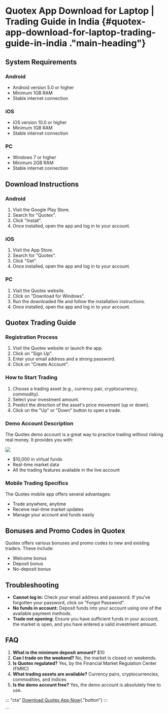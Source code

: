 # Quotex App Download for Laptop \| Trading Guide in India {#quotex-app-download-for-laptop-trading-guide-in-india ."main-heading"}

## System Requirements

### Android

-   Android version 5.0 or higher
-   Minimum 1GB RAM
-   Stable internet connection

### iOS

-   iOS version 10.0 or higher
-   Minimum 1GB RAM
-   Stable internet connection

### PC

-   Windows 7 or higher
-   Minimum 2GB RAM
-   Stable internet connection

## Download Instructions

### Android

1.  Visit the Google Play Store.
2.  Search for "Quotex".
3.  Click "Install".
4.  Once installed, open the app and log in to your account.

### iOS

1.  Visit the App Store.
2.  Search for "Quotex".
3.  Click "Get".
4.  Once installed, open the app and log in to your account.

### PC

1.  Visit the Quotex website.
2.  Click on "Download for Windows".
3.  Run the downloaded file and follow the installation instructions.
4.  Once installed, open the app and log in to your account.

## Quotex Trading Guide

### Registration Process

1.  Visit the Quotex website or launch the app.
2.  Click on "Sign Up".
3.  Enter your email address and a strong password.
4.  Click on "Create Account".

### How to Start Trading

1.  Choose a trading asset (e.g., currency pair, cryptocurrency,
    commodity).
2.  Select your investment amount.
3.  Predict the direction of the asset\'s price movement (up or down).
4.  Click on the "Up" or "Down" button to open a trade.

### Demo Account Description

The Quotex demo account is a great way to practice trading without
risking real money. It provides you with:

[![](https://static.quotex.io/files/1_en/300_250.jpg)](https://traff.sbs/brokerqxsignupf)

-   \$10,000 in virtual funds
-   Real-time market data
-   All the trading features available in the live account

### Mobile Trading Specifics

The Quotex mobile app offers several advantages:

-   Trade anywhere, anytime
-   Receive real-time market updates
-   Manage your account and funds easily

## Bonuses and Promo Codes in Quotex

Quotex offers various bonuses and promo codes to new and existing
traders. These include:

-   Welcome bonus
-   Deposit bonus
-   No-deposit bonus

## Troubleshooting

-   **Cannot log in:** Check your email address and password. If you\'ve
    forgotten your password, click on "Forgot Password".
-   **No funds in account:** Deposit funds into your account using one
    of the available payment methods.
-   **Trade not opening:** Ensure you have sufficient funds in your
    account, the market is open, and you have entered a valid investment
    amount.

## FAQ

1.  **What is the minimum deposit amount?** \$10
2.  **Can I trade on the weekend?** No, the market is closed on
    weekends.
3.  **Is Quotex regulated?** Yes, by the Financial Market Regulation
    Center (FMRC)
4.  **What trading assets are available?** Currency pairs,
    cryptocurrencies, commodities, and indices
5.  **Is the demo account free?** Yes, the demo account is absolutely
    free to use.

::: \"cta\"
[Download Quotex App
Now](\%22https://traff.sbs/quotexonelink\%22){."button"}
:::

\`\`\`

